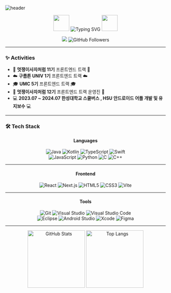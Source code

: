 ![header](https://capsule-render.vercel.app/api?type=waving&color=gradient&height=250&section=header&text=✨%20Frontend%20Developer%20Na._.kyung%20✨&fontSize=40&fontAlign=50&fontAlignY=40&desc=Crafting%20Beautiful%20and%20Interactive%20Web%20Experiences&descAlign=50&descAlignY=60)

<p align="center">
  <img src="https://media.giphy.com/media/26tn33aiTi1jkl6H6/giphy.gif" width="50">
  <img src="https://readme-typing-svg.herokuapp.com?font=Fira+Code&size=28&duration=3000&pause=1000&color=FBA07F&center=true&vCenter=true&width=700&lines=👩‍💻+Passionate+Frontend+Developer;🎨+Loves+Building+Interactive+UI/UX;🚀+Always+Learning+and+Exploring;✨+Turning+Ideas+into+Beautiful+Websites!" alt="Typing SVG" />
  <img src="https://media.giphy.com/media/xT9IgzoKnwFNmISR8I/giphy.gif" width="50">
</p>

<p align="center">
  <img src="https://hits.seeyoufarm.com/api/count/incr/badge.svg?url=https%3A%2F%2Fgithub.com%2Flee-nakyung&count_bg=%23FFC300&title_bg=%232D2D2D&icon=html5.svg&icon_color=%23FFFFFF&title=VISITS&edge_flat=false" />
  <img src="https://img.shields.io/github/followers/lee-nakyung?style=social" alt="GitHub Followers" />
</p>



----


### ✨ **Activities**

<div align="left">

- 🦁 **멋쟁이사자처럼 11기** 프론트엔드 트랙 🦁
- ☁️ **구름톤 UNIV 1기** 프론트엔드 트랙 ☁️
- 🎓 **UMC 5기** 프론트엔드 트랙 🎓
- 🦁 **멋쟁이사자처럼 12기** 프론트엔드 트랙 운영진 🦁
- 💻 **2023.07 ~ 2024.07 한성대학교 스쿨버스 , HSU 안드로이드 어플 개발 및 유지보수** 💻

</div>

---

### 🛠 **Tech Stack**

<div align="center">
  
#### Languages  
![Java](https://img.shields.io/badge/Java-%23ED8B00.svg?style=for-the-badge&logo=openjdk&logoColor=white)
![Kotlin](https://img.shields.io/badge/Kotlin-%237F52FF.svg?style=for-the-badge&logo=kotlin&logoColor=white)
![TypeScript](https://img.shields.io/badge/TypeScript-%23007ACC.svg?style=for-the-badge&logo=typescript&logoColor=white)
![Swift](https://img.shields.io/badge/Swift-%23FA7343.svg?style=for-the-badge&logo=swift&logoColor=white)<br>
![JavaScript](https://img.shields.io/badge/JavaScript-%23F7DF1E.svg?style=for-the-badge&logo=javascript&logoColor=black)
![Python](https://img.shields.io/badge/Python-%233776AB.svg?style=for-the-badge&logo=python&logoColor=white)
![C](https://img.shields.io/badge/C-%2300599C.svg?style=for-the-badge&logo=c&logoColor=white)
![C++](https://img.shields.io/badge/C++-%2300599C.svg?style=for-the-badge&logo=cplusplus&logoColor=white)

---

#### Frontend  
![React](https://img.shields.io/badge/React-%2361DAFB.svg?style=for-the-badge&logo=react&logoColor=white)
![Next.js](https://img.shields.io/badge/Next.js-%23000000.svg?style=for-the-badge&logo=nextdotjs&logoColor=white)
![HTML5](https://img.shields.io/badge/HTML5-%23E34F26.svg?style=for-the-badge&logo=html5&logoColor=white)
![CSS3](https://img.shields.io/badge/CSS3-%231572B6.svg?style=for-the-badge&logo=css3&logoColor=white)
![Vite](https://img.shields.io/badge/Vite-%23646CFF.svg?style=for-the-badge&logo=vite&logoColor=white)

---

#### Tools  
![Git](https://img.shields.io/badge/Git-%23F05033.svg?style=for-the-badge&logo=git&logoColor=white)
![Visual Studio](https://img.shields.io/badge/Visual%20Studio-%235C2D91.svg?style=for-the-badge&logo=visualstudio&logoColor=white)
![Visual Studio Code](https://img.shields.io/badge/Visual%20Studio%20Code-%23007ACC.svg?style=for-the-badge&logo=visualstudiocode&logoColor=white)<br>
![Eclipse](https://img.shields.io/badge/Eclipse-%23FE7A16.svg?style=for-the-badge&logo=eclipseide&logoColor=white)
![Android Studio](https://img.shields.io/badge/Android%20Studio-%233DDC84.svg?style=for-the-badge&logo=androidstudio&logoColor=white)
![Xcode](https://img.shields.io/badge/Xcode-%23147EFB.svg?style=for-the-badge&logo=xcode&logoColor=white)
![Figma](https://img.shields.io/badge/Figma-%23F24E1E.svg?style=for-the-badge&logo=figma&logoColor=white)

---


  <img src="https://github-readme-stats.vercel.app/api?username=lee-nakyung&show_icons=true&theme=onedark" alt="GitHub Stats" height="180"/>
  <img src="https://github-readme-stats.vercel.app/api/top-langs/?username=lee-nakyung&layout=compact&theme=onedark" alt="Top Langs" height="180"/>


